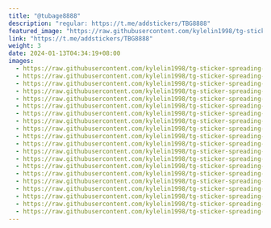 ```yaml
---
title: "@tubage8888"
description: "regular: https://t.me/addstickers/TBG8888"
featured_image: "https://raw.githubusercontent.com/kylelin1998/tg-sticker-spreading-worldwide-images/main/img/732a7ba3-b0c7-4e19-8d92-d7e47725edf1.jpg"
link: "https://t.me/addstickers/TBG8888"
weight: 3
date: 2024-01-13T04:34:19+08:00
images:
  - https://raw.githubusercontent.com/kylelin1998/tg-sticker-spreading-worldwide-images/main/img/732a7ba3-b0c7-4e19-8d92-d7e47725edf1.jpg
  - https://raw.githubusercontent.com/kylelin1998/tg-sticker-spreading-worldwide-images/main/img/57e9c3f6-da6c-45ba-89ed-6cb481dae260.jpg
  - https://raw.githubusercontent.com/kylelin1998/tg-sticker-spreading-worldwide-images/main/img/27fdcd26-c013-4527-b8a7-46250bb4db14.jpg
  - https://raw.githubusercontent.com/kylelin1998/tg-sticker-spreading-worldwide-images/main/img/bbd4deca-8a69-4c33-bb92-e45a85274163.jpg
  - https://raw.githubusercontent.com/kylelin1998/tg-sticker-spreading-worldwide-images/main/img/7ed448ea-d7c9-4a6a-aca5-9c1d3237b303.jpg
  - https://raw.githubusercontent.com/kylelin1998/tg-sticker-spreading-worldwide-images/main/img/a4bc41f2-d61b-473a-99a6-c28538181388.jpg
  - https://raw.githubusercontent.com/kylelin1998/tg-sticker-spreading-worldwide-images/main/img/b52f8089-fa01-4241-8024-782bafc5eced.jpg
  - https://raw.githubusercontent.com/kylelin1998/tg-sticker-spreading-worldwide-images/main/img/86d9d726-77c7-4e50-b2e0-f3ff0f4eac21.jpg
  - https://raw.githubusercontent.com/kylelin1998/tg-sticker-spreading-worldwide-images/main/img/6606de5f-f106-41de-aeb7-2fc3027a6003.jpg
  - https://raw.githubusercontent.com/kylelin1998/tg-sticker-spreading-worldwide-images/main/img/2928e752-315e-4e30-938c-4088f993d6c0.jpg
  - https://raw.githubusercontent.com/kylelin1998/tg-sticker-spreading-worldwide-images/main/img/e8c0cd5d-b7e4-41c9-baf9-3ae3da456b0b.jpg
  - https://raw.githubusercontent.com/kylelin1998/tg-sticker-spreading-worldwide-images/main/img/296b5ea7-4dfe-494d-b2b4-818829fd22d3.jpg
  - https://raw.githubusercontent.com/kylelin1998/tg-sticker-spreading-worldwide-images/main/img/6393a0ed-4e80-4522-a73b-b681bbdd37ee.jpg
  - https://raw.githubusercontent.com/kylelin1998/tg-sticker-spreading-worldwide-images/main/img/f7db717a-fc5f-40ef-8512-0ddd5496d2be.jpg
  - https://raw.githubusercontent.com/kylelin1998/tg-sticker-spreading-worldwide-images/main/img/7d58e368-6cad-438a-bfab-45a3acabe5b3.jpg
  - https://raw.githubusercontent.com/kylelin1998/tg-sticker-spreading-worldwide-images/main/img/ce96119d-b2aa-4022-a76f-21f74ab94ae5.jpg
  - https://raw.githubusercontent.com/kylelin1998/tg-sticker-spreading-worldwide-images/main/img/ca5e8d93-0cfd-4e05-9ca4-0a6f191242f7.jpg
  - https://raw.githubusercontent.com/kylelin1998/tg-sticker-spreading-worldwide-images/main/img/9e404d9d-fe0a-460a-85ea-2ee99e790926.jpg
  - https://raw.githubusercontent.com/kylelin1998/tg-sticker-spreading-worldwide-images/main/img/4c0a7df0-5db9-4392-88ce-6a625946f854.jpg
  - https://raw.githubusercontent.com/kylelin1998/tg-sticker-spreading-worldwide-images/main/img/9e62a247-3829-4215-af9e-c74e27128c8d.jpg
---
```

